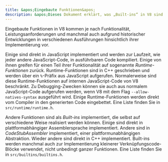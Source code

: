 ```yaml
---
title: &apos;Eingebaute Funktionen&apos;
description: &apos;Dieses Dokument erklärt, was „Built-ins“ in V8 sind.&apos;
---
```

Eingebaute Funktionen in V8 kommen je nach Funktionalität, Leistungsanforderungen und manchmal auch aufgrund historischer Entwicklungen in verschiedenen Ausführungen hinsichtlich ihrer Implementierung vor.

Einige sind direkt in JavaScript implementiert und werden zur Laufzeit, wie jeder andere JavaScript-Code, in ausführbaren Code kompiliert. Einige von ihnen greifen für einen Teil ihrer Funktionalität auf sogenannte _Runtime-Funktionen_ zurück. Runtime-Funktionen sind in C++ geschrieben und werden über ein `%`-Präfix aus JavaScript aufgerufen. Normalerweise sind diese Runtime-Funktionen auf internen JavaScript-Code von V8 beschränkt. Zu Debugging-Zwecken können sie auch aus normalem JavaScript-Code aufgerufen werden, wenn V8 mit dem Flag `--allow-natives-syntax` ausgeführt wird. Einige Runtime-Funktionen werden direkt vom Compiler in den generierten Code eingebettet. Eine Liste finden Sie in `src/runtime/runtime.h`.

Andere Funktionen sind als _Built-ins_ implementiert, die selbst auf verschiedene Weise realisiert werden können. Einige sind direkt in plattformabhängiger Assemblersprache implementiert. Andere sind in _CodeStubAssembler_ implementiert, einer plattformunabhängigen Abstraktion. Wieder andere sind direkt in C++ implementiert. Built-ins werden manchmal auch zur Implementierung kleinerer Verknüpfungscode-Blöcke verwendet, nicht unbedingt ganzer Funktionen. Eine Liste finden Sie in `src/builtins/builtins.h`.

